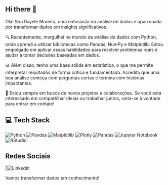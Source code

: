 ## Hi there 👋

Olá! Sou Rayele Moreira, uma entusiasta da análise de dados e apaixonada por transformar dados em insights significativos. 

🔍 Recentemente, mergulhei no mundo da análise de dados com Python, onde aprendi a utilizar bibliotecas como Pandas, NumPy e Matplotlib. Estou empolgado em aplicar essas habilidades para resolver problemas reais e ajudar a tomar decisões baseadas em dados.

📊 Além disso, tenho uma base sólida em estatística, o que me permite interpretar resultados de forma crítica e fundamentada. Acredito que uma boa análise começa com perguntas certas e termina com histórias impactantes.

🚀 Estou sempre em busca de novos projetos e colaborações. Se você está interessado em compartilhar ideias ou trabalhar juntos, sinta-se à vontade para entrar em contato!

## 💻 Tech Stack

![Python](https://img.shields.io/badge/python-3670A0?style=for-the-badge&logo=python&logoColor=ffdd54)
![Pandas](https://img.shields.io/badge/pandas-%23150458.svg?style=for-the-badge&logo=pandas&logoColor=white)
![Matplotlib](https://img.shields.io/badge/Matplotlib-%23ffffff.svg?style=for-the-badge&logo=Matplotlib&logoColor=black)
![Plotly](https://img.shields.io/badge/Plotly-%233F4F75.svg?style=for-the-badge&logo=plotly&logoColor=white)
![Pandas](https://img.shields.io/badge/pandas-%23150458.svg?style=for-the-badge&logo=pandas&logoColor=white)
![Jupyter Notebook](https://img.shields.io/badge/jupyter-%23FA0F00.svg?style=for-the-badge&logo=jupyter&logoColor=white)
![RStudio](https://img.shields.io/badge/RStudio-4285F4?style=for-the-badge&logo=rstudio&logoColor=white)

## Redes Sociais
[![LinkedIn](https://img.shields.io/badge/linkedin-%230077B5.svg?style=for-the-badge&logo=linkedin&logoColor=white](https://www.linkedin.com/in/rayele-moreira/))


Vamos transformar dados em conhecimento!

